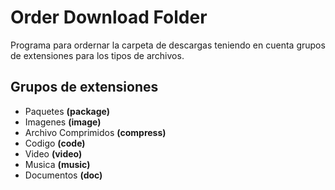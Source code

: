 # Order Download Folder

Programa para ordernar la carpeta de descargas teniendo en cuenta grupos de extensiones para los tipos de archivos.

## Grupos de extensiones

- Paquetes **(package)**
- Imagenes **(image)**
- Archivo Comprimidos **(compress)**
- Codigo **(code)**
- Video **(video)**
- Musica **(music)**
- Documentos **(doc)**
